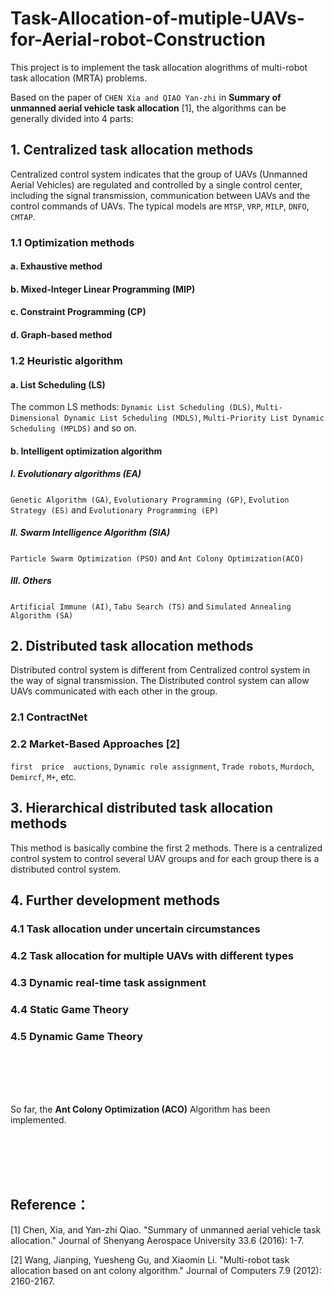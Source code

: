 # Task-Allocation-of-mutiple-UAVs-for-Aerial-robot-Construction

This project is to implement the task allocation alogrithms of multi-robot task allocation (MRTA) problems. <br>

Based on the paper of `CHEN Xia and QIAO Yan-zhi` in **Summary of unmanned aerial vehicle task allocation** [1], the algorithms can be generally divided into 4 parts:

## 1. Centralized task allocation methods
Centralized control system indicates that the group of UAVs (Unmanned Aerial Vehicles) are regulated and controlled by a single control center, including the signal transmission, communication between UAVs and the control commands of UAVs. The typical models are `MTSP`, `VRP`, `MILP`, `DNFO`, `CMTAP`.

### 1.1 Optimization methods
#### a. Exhaustive method

#### b. Mixed-Integer Linear Programming (MIP)

#### c. Constraint Programming (CP)

#### d. Graph-based method

### 1.2 Heuristic algorithm
#### a. List Scheduling (LS)
The common LS methods: 
`Dynamic List Scheduling (DLS)`, `Multi-Dimensional Dynamic List Scheduling (MDLS)`, `Multi-Priority List Dynamic Scheduling (MPLDS)` and so on.

#### b. Intelligent optimization algorithm
##### I. Evolutionary algorithms (EA) 
`Genetic Algorithm (GA)`, `Evolutionary Programming (GP)`, `Evolution Strategy (ES)` and `Evolutionary Programming (EP)`
##### II. Swarm Intelligence Algorithm (SIA)
`Particle Swarm Optimization (PSO)` and `Ant Colony Optimization(ACO)`
##### III. Others
`Artificial Immune (AI)`, `Tabu Search (TS)` and `Simulated Annealing Algorithm (SA)`

## 2. Distributed task allocation methods
Distributed control system is different from Centralized control system in the way of signal transmission. The Distributed control system can allow UAVs communicated with each other in the group.

### 2.1 ContractNet

### 2.2  Market-Based Approaches [2]
`first  price  auctions`, `Dynamic role assignment`, `Trade robots`, `Murdoch`, `Demircf`, `M+`, etc. 

## 3. Hierarchical distributed task allocation methods
This method is basically combine the first 2 methods. There is a centralized control system to control several UAV groups and for each group there is a distributed control system.

## 4. Further development methods
### 4.1 Task allocation under uncertain circumstances

### 4.2 Task allocation for multiple UAVs with different types

### 4.3 Dynamic real-time task assignment

### 4.4 Static Game Theory

### 4.5 Dynamic Game Theory
<br>  <br>  <br>  <br>  



So far, the **Ant Colony Optimization (ACO)** Algorithm has been implemented. <br>  






<br>  <br>  <br>  <br>  
## Reference：

[1] Chen, Xia, and Yan-zhi Qiao. "Summary of unmanned aerial vehicle task allocation." Journal of Shenyang Aerospace University 33.6 (2016): 1-7.

[2] Wang, Jianping, Yuesheng Gu, and Xiaomin Li. "Multi-robot task allocation based on ant colony algorithm." Journal of Computers 7.9 (2012): 2160-2167.












